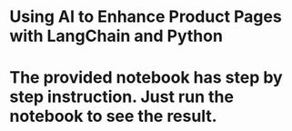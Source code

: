 # Using AI to Enhance Product Pages with LangChain and Python

# The provided notebook has step by step instruction. Just run the notebook to see the result.